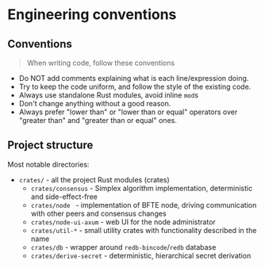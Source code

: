 # Engineering conventions

## Conventions

> When writing code, follow these conventions


- Do NOT add comments explaining what is each line/expression doing.
- Try to keep the code uniform, and follow the style of the existing code.
- Always use standalone Rust modules, avoid inline `mod`s
- Don't change anything without a good reason.
- Always prefer "lower than" or "lower than or equal" operators over "greater than" and "greater than or equal" ones.

## Project structure

Most notable directories:

- `crates/` - all the project Rust modules (crates)
  - `crates/consensus` - Simplex algorithm implementation, deterministic and side-effect-free
  - `crates/node ` - implementation of BFTE node, driving communication with other peers and consensus changes
  - `crates/node-ui-axum` - web UI for the node administrator
  - `crates/util-*` - small utility crates with functionality described in the name
  - `crates/db` - wrapper around `redb-bincode`/`redb` database
  - `crates/derive-secret` - deterministic, hierarchical secret derivation


